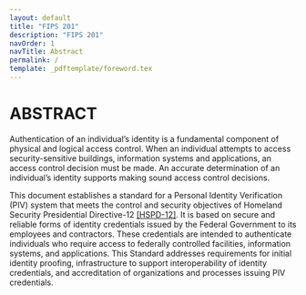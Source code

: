 ```yaml
---
layout: default
title: "FIPS 201"
description: "FIPS 201"
navOrder: 1
navTitle: Abstract
permalink: /
template: _pdftemplate/foreword.tex
---
```


# ABSTRACT

Authentication of an individual’s identity is a fundamental component of physical and
logical access control. When an individual attempts to access security-sensitive 
buildings, information systems and applications, an access control decision must be made. An 
accurate determination of an individual’s identity supports making sound access control
decisions.

This document establishes a standard for a Personal Identity Verification (PIV) system that meets the control and security objectives of Homeland Security Presidential Directive-12 [[HSPD-12]](_Appendix/references.md#ref-HSPD-12). It is based on secure and reliable forms of identity credentials issued by the Federal Government to its employees and contractors. These credentials are intended to authenticate individuals who require access to federally controlled facilities, information systems, and applications. This Standard addresses requirements for initial identity proofing, infrastructure to support interoperability of identity credentials, and accreditation of organizations and processes issuing PIV credentials.
